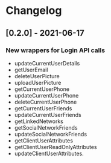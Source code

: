 # Changelog

## [0.2.0] - 2021-06-17

### New wrappers for Login API calls 
- updateCurrentUserDetails
- getUserEmail
- deleteUserPicture
- uploadUserPicture
- getCurrentUserPhone 
- updateCurrentUserPhone
- deleteCurrentUserPhone
- getCurrentUserFriends
- updateCurrentUserFriends
- getLinkedNetworks
- getSocialNetworkFriends
- updateSocialNetworkFriends
- getClientUserAttributes
- getClientUserReadOnlyAttributes
- updateClientUserAttributes.
